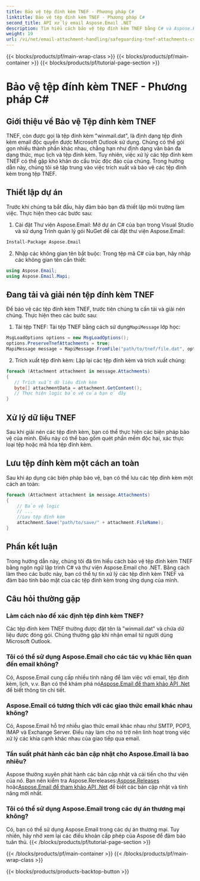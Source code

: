 ```yaml
---
title: Bảo vệ tệp đính kèm TNEF - Phương pháp C#
linktitle: Bảo vệ tệp đính kèm TNEF - Phương pháp C#
second_title: API xử lý email Aspose.Email .NET
description: Tìm hiểu cách bảo vệ tệp đính kèm TNEF bằng C# và Aspose.Email cho .NET. Hướng dẫn từng bước có kèm theo mã nguồn.
weight: 19
url: /vi/net/email-attachment-handling/safeguarding-tnef-attachments-csharp-method/
---
```


{{< blocks/products/pf/main-wrap-class >}}
{{< blocks/products/pf/main-container >}}
{{< blocks/products/pf/tutorial-page-section >}}

# Bảo vệ tệp đính kèm TNEF - Phương pháp C#


## Giới thiệu về Bảo vệ Tệp đính kèm TNEF

TNEF, còn được gọi là tệp đính kèm "winmail.dat", là định dạng tệp đính kèm email độc quyền được Microsoft Outlook sử dụng. Chúng có thể gói gọn nhiều thành phần khác nhau, chẳng hạn như định dạng văn bản đa dạng thức, mục lịch và tệp đính kèm. Tuy nhiên, việc xử lý các tệp đính kèm TNEF có thể gặp khó khăn do cấu trúc độc đáo của chúng. Trong hướng dẫn này, chúng tôi sẽ tập trung vào việc trích xuất và bảo vệ các tệp đính kèm trong tệp TNEF.

## Thiết lập dự án

Trước khi chúng ta bắt đầu, hãy đảm bảo bạn đã thiết lập môi trường làm việc. Thực hiện theo các bước sau:

1. Cài đặt Thư viện Aspose.Email: Mở dự án C# của bạn trong Visual Studio và sử dụng Trình quản lý gói NuGet để cài đặt thư viện Aspose.Email:

```bash
Install-Package Aspose.Email
```

2. Nhập các không gian tên bắt buộc: Trong tệp mã C# của bạn, hãy nhập các không gian tên cần thiết:

```csharp
using Aspose.Email;
using Aspose.Email.Mapi;
```

## Đang tải và giải nén tệp đính kèm TNEF

Để bảo vệ các tệp đính kèm TNEF, trước tiên chúng ta cần tải và giải nén chúng. Thực hiện theo các bước sau:

1.  Tải tệp TNEF: Tải tệp TNEF bằng cách sử dụng`MapiMessage` lớp học:

```csharp
MsgLoadOptions options = new MsgLoadOptions();
options.PreserveTnefAttachments = true;
MapiMessage message = MapiMessage.FromFile("path/to/tnef/file.dat", options);
```

2. Trích xuất tệp đính kèm: Lặp lại các tệp đính kèm và trích xuất chúng:

```csharp
foreach (Attachment attachment in message.Attachments)
{
   // Trích xuất dữ liệu đính kèm
   byte[] attachmentData = attachment.GetContent();
   // Thực hiện logic bảo vệ của bạn ở đây
}
```

## Xử lý dữ liệu TNEF

Sau khi giải nén các tệp đính kèm, bạn có thể thực hiện các biện pháp bảo vệ của mình. Điều này có thể bao gồm quét phần mềm độc hại, xác thực loại tệp hoặc mã hóa tệp đính kèm.

## Lưu tệp đính kèm một cách an toàn

Sau khi áp dụng các biện pháp bảo vệ, bạn có thể lưu các tệp đính kèm một cách an toàn:

```csharp
foreach (Attachment attachment in message.Attachments)
{
    // Bảo vệ logic
    // ...
    //Lưu tệp đính kèm
    attachment.Save("path/to/save/" + attachment.FileName);
}
```

## Phần kết luận

Trong hướng dẫn này, chúng tôi đã tìm hiểu cách bảo vệ tệp đính kèm TNEF bằng ngôn ngữ lập trình C# và thư viện Aspose.Email cho .NET. Bằng cách làm theo các bước này, bạn có thể tự tin xử lý các tệp đính kèm TNEF và đảm bảo tính bảo mật của các tệp đính kèm trong ứng dụng của mình.

## Câu hỏi thường gặp

### Làm cách nào để xác định tệp đính kèm TNEF?

Các tệp đính kèm TNEF thường được đặt tên là "winmail.dat" và chứa dữ liệu được đóng gói. Chúng thường gặp khi nhận email từ người dùng Microsoft Outlook.

### Tôi có thể sử dụng Aspose.Email cho các tác vụ khác liên quan đến email không?

 Có, Aspose.Email cung cấp nhiều tính năng để làm việc với email, tệp đính kèm, lịch, v.v. Bạn có thể khám phá nó[Aspose.Email để tham khảo API .Net](https://reference.aspose.com/email/net) để biết thông tin chi tiết.

### Aspose.Email có tương thích với các giao thức email khác nhau không?

Có, Aspose.Email hỗ trợ nhiều giao thức email khác nhau như SMTP, POP3, IMAP và Exchange Server. Điều này làm cho nó trở nên linh hoạt trong việc xử lý các khía cạnh khác nhau của giao tiếp qua email.

### Tần suất phát hành các bản cập nhật cho Aspose.Email là bao nhiêu?

Aspose thường xuyên phát hành các bản cập nhật và cải tiến cho thư viện của nó. Bạn nên kiểm tra Aspose.Rereleases:[Aspose.Releases](https://releases.aspose.com/email/net/) hoặc[Aspose.Email để tham khảo API .Net](https://reference.aspose.com/email/net) để biết các bản cập nhật và tính năng mới nhất.

### Tôi có thể sử dụng Aspose.Email trong các dự án thương mại không?

Có, bạn có thể sử dụng Aspose.Email trong các dự án thương mại. Tuy nhiên, hãy nhớ xem lại các điều khoản cấp phép của Aspose để đảm bảo tuân thủ.
{{< /blocks/products/pf/tutorial-page-section >}}

{{< /blocks/products/pf/main-container >}}
{{< /blocks/products/pf/main-wrap-class >}}

{{< blocks/products/products-backtop-button >}}
